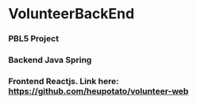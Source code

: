 # VolunteerBackEnd
### PBL5 Project
### Backend Java Spring
### Frontend Reactjs. Link here: https://github.com/heupotato/volunteer-web
